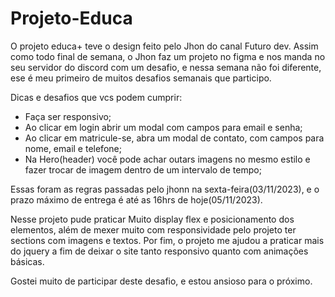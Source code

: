 # Projeto-Educa

O projeto educa+ teve o design feito pelo Jhon do canal Futuro dev.
Assim como todo final de semana, o Jhon faz um projeto no figma e nos manda no seu servidor do discord
com um desafio, e nessa semana não foi diferente, ese é meu primeiro de muitos desafios semanais que participo.

  Dicas e desafios que vcs podem cumprir:
  - Faça ser responsivo;
  - Ao clicar em login abrir um modal com campos para email e senha;
  - Ao clicar em matricule-se, abra um modal de contato, com campos para nome, email e telefone;
  - Na Hero(header) você pode achar outars imagens no mesmo estilo e fazer trocar de imagem dentro de um intervalo de tempo;

Essas foram as regras passadas pelo jhonn na sexta-feira(03/11/2023), e o prazo máximo de entrega é até as 16hrs de hoje(05/11/2023).

Nesse projeto pude praticar Muito display flex e posicionamento dos elementos, além de mexer muito com responsividade 
pelo projeto ter sections com imagens e textos. Por fim, o projeto me ajudou a praticar mais do jquery a fim de deixar o site tanto responsivo quanto com animações básicas.

Gostei muito de participar deste desafio, e estou ansioso para o próximo.
